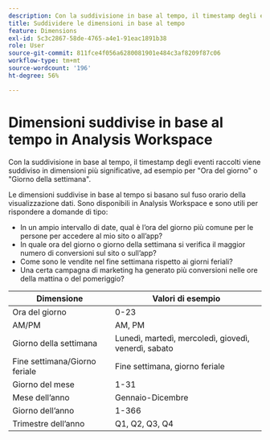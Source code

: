 ```yaml
---
description: Con la suddivisione in base al tempo, il timestamp degli eventi raccolti viene suddiviso in dimensioni più significative, ad esempio per "Ora del giorno" o "Giorno della settimana".
title: Suddividere le dimensioni in base al tempo
feature: Dimensions
exl-id: 5c3c2867-58de-4765-a4e1-91eac1891b38
role: User
source-git-commit: 811fce4f056a6280081901e484c3af8209f87c06
workflow-type: tm+mt
source-wordcount: '196'
ht-degree: 56%

---
```


# Dimensioni suddivise in base al tempo in Analysis Workspace

Con la suddivisione in base al tempo, il timestamp degli eventi raccolti viene suddiviso in dimensioni più significative, ad esempio per &quot;Ora del giorno&quot; o &quot;Giorno della settimana&quot;.

Le dimensioni suddivise in base al tempo si basano sul fuso orario della visualizzazione dati. Sono disponibili in Analysis Workspace e sono utili per rispondere a domande di tipo:

* In un ampio intervallo di date, qual è l’ora del giorno più comune per le persone per accedere al mio sito o all’app?
* In quale ora del giorno o giorno della settimana si verifica il maggior numero di conversioni sul sito o sull’app?
* Come sono le vendite nel fine settimana rispetto ai giorni feriali?
* Una certa campagna di marketing ha generato più conversioni nelle ore della mattina o del pomeriggio?

| Dimensione | Valori di esempio |
|--- |--- |
| Ora del giorno | 0-23 |
| AM/PM | AM, PM |
| Giorno della settimana | Lunedì, martedì, mercoledì, giovedì, venerdì, sabato |
| Fine settimana/Giorno feriale | Fine settimana, giorno feriale |
| Giorno del mese | 1-31 |
| Mese dell’anno | Gennaio-Dicembre |
| Giorno dell’anno | 1-366 |
| Trimestre dell’anno | Q1, Q2, Q3, Q4 |
